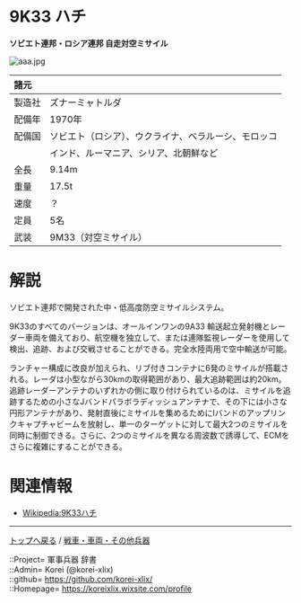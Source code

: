 # 9K33 ハチ
**ソビエト連邦・ロシア連邦 自走対空ミサイル**

![aaa.jpg](https://bn02pap001files.storage.live.com/y4mtlFvlGPNni_1_0lC6D51tm-tBBJVOztyGKkcbXCDv1s0q9W3lScAkWGuyn-nAIpj3uNTZfa7eK6lXpogw2Cx5aQJeJ2ZBjSz2-L47p0r6UNMPM2fHJyL40HrieOPy9uMbER56-lD8biVjYM_hFALmJ4ME58uORg6Xjgck40kxJw6DXah-Z93Li7MAOPY8bhN?width=640&height=415&cropmode=none)  
  


|諸元  |  |
|:--|:--|
|製造社  |ズナーミャトルダ  |
|配備年  |1970年  |
|配備国  |ソビエト（ロシア）、ウクライナ、ベラルーシ、モロッコ  |
|        |インド、ルーマニア、シリア、北朝鮮など  |
|全長    |9.14m  |
|重量    |17.5t  |
|速度    |？  |
|定員    |5名  |
|武装    |9M33（対空ミサイル）  |


# 解説
ソビエト連邦で開発された中・低高度防空ミサイルシステム。  
  
9K33のすべてのバージョンは、オールインワンの9A33 輸送起立発射機とレーダー車両を備えており、航空機を独立して、または連隊監視レーダーを使用して検出、追跡、および交戦させることができる。完全水陸両用で空中輸送が可能。  

ランチャー構成に改良が加えられ、リブ付きコンテナに6発のミサイルが搭載される。レーダは小型ながら30kmの取得範囲があり、最大追跡範囲は約20km。  
追跡レーダーアンテナのいずれかの側に取り付けられているのは、ミサイルを追跡するための小さなJバンドパラボラディッシュアンテナで、その下には小さな円形アンテナがあり、発射直後にミサイルを集めるためにIバンドのアップリンクキャプチャビームを放射し、単一のターゲットに対して最大2つのミサイルを同時に制御できる。さらに、2つのミサイルを異なる周波数で誘導して、ECMをさらに複雑にすることができる。




# 関連情報
* [Wikipedia:9K33ハチ](https://en.wikipedia.org/wiki/9K33_Osa)


***
[トップへ戻る](/readme.md) / [戦車・車両・その他兵器](/ground/readme.md)  
  
::Project= 軍事兵器 辞書  
::Admin= Korei (@korei-xlix)  
::github= https://github.com/korei-xlix/  
::Homepage= https://koreixlix.wixsite.com/profile  
